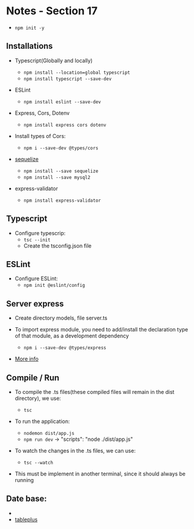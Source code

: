 # Notes - Section 17

- `npm init -y`

## Installations

- Typescript(Globally and locally)
    - `npm install --location=global typescript`
    - `npm install typescript --save-dev`

- ESLint
    - `npm install eslint --save-dev`

- Express, Cors, Dotenv
    - `npm install express cors dotenv`

- Install types of Cors:
    - `npm i --save-dev @types/cors`

- [sequelize](https://sequelize.org/docs/v6/getting-started/)
    - `npm install --save sequelize`
    - `npm install --save mysql2`

- express-validator
    - `npm install express-validator`

## Typescript

- Configure typescrip:
    - `tsc --init`
    - Create the tsconfig.json file

## ESLint

- Configure ESLint:
    - `npm init @eslint/config`

## Server express
- Create directory models, file server.ts

- To import express module, you need to add/install the declaration type of that module, as a development dependency
    - `npm i --save-dev @types/express`
- [More info](https://stackoverflow.com/a/51320328/19344890)

## Compile / Run

- To compile the .ts files(these compiled files will remain in the dist directory), we use:
    - `tsc`

- To run the application:
    - `nodemon dist/app.js`
    - `npm run dev` -> "scripts": "node ./dist/app.js"

- To watch the changes in the .ts files, we can use:
    - `tsc --watch`
- This must be implement in another terminal, since it should always be running

## Date base:

-
- [tableplus](https://tableplus.com/linux)
